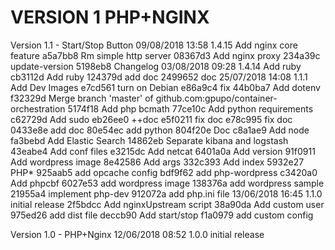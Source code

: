 
VERSION 1  PHP+NGINX
====================

   Version 1.1 - Start/Stop Button
      09/08/2018 13:58  1.4.15  Add nginx core feature
         a5a7bb8 Rm simple http server
         08367d3 Add nginx proxy
         234a39c update-version
         5198eb8 Changelog
      03/08/2018 09:28  1.4.14  Add ruby
         cb3112d Add ruby
         124379d add doc
         2499652 doc
      25/07/2018 14:08  1.1.1  Add Dev Images
         e7cd561 turn on Debian
         e86a9c4 	fix
         44b0ba7 Add dotenv
         f32329d Merge branch 'master' of github.com:gpupo/container-orchestration
         5174f18 Add php bcmath
         77ce10c Add python requirements
         c62729d Add sudo
         eb26ee0 ++doc
         e5f0211 fix doc
         e78c995 fix doc
         0433e8e add doc
         80e54ec add python
         804f20e Doc
         c8a1ae9 Add node
         fa3bebd Add Elastic Search
         14862eb Separate kibana and logstash
         43eabe4 Add conf files
         e3215dc Add netcat
         6401a0a Add version
         91f0911 Add wordpress image
         8e42586 Add args
         332c393 Add index
         5932e27 PHP*
         925aab5 add opcache config
         bdf9f62 add php-wordpress
         c3420a0 Add phpcbf
         6027e53 add wordpress image
         138376a add wordpress sample
         21955a4 implement php-dev
         912072a add php.ini file
      13/06/2018 16:45  1.1.0  initial release
         2f5bdcc Add nginxUpstream script
         38a90da Add custom user
         975ed26 add dist file
         deccb90 Add start/stop
         f1a0979 add custom config

   Version 1.0 - PHP+Nginx
      12/06/2018 08:52  1.0.0  initial release